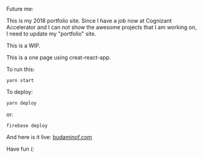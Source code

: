 Future me:

This is my 2018 portfolio site. Since I have a job now at Cognizant Accelerator and I can not show the awesome projects that I am working on, I need to update my "portfolio" site.

This is a WIP.

This is a one page using creat-react-app.

To run this:

`yarn start`

To deploy: 

`yarn deploy`

or:

`firebase deploy`

And here is it live: 
[budaminof.com](https://budaminof.com/)


Have fun (: 